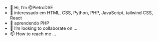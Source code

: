  - 👋 Hi, I’m @PietroDSE
- 👀 interessado em HTML, CSS, Python, PHP, JavaScript, tailwind CSS, React
- 🌱 aprendendo PHP
- 💞️ I’m looking to collaborate on ...
- 📫 How to reach me ...

<!---
PietroDSE/PietroDSE is a ✨ special ✨ repository because its `README.md` (this file) appears on your GitHub profile.
You can click the Preview link to take a look at your changes.
--->
